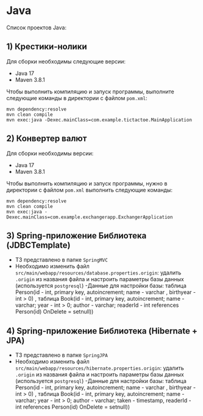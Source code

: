 # Java

Список проектов Java:

## **1) Крестики-нолики**

Для сборки необходимы следующие версии:
- Java 17
- Maven 3.8.1

Чтобы выполнить компиляцию и запуск программы, выполните следующие команды в директории с файлом `pom.xml`:

```shell
mvn dependency:resolve
mvn clean compile
mvn exec:java -Dexec.mainClass=com.example.tictactoe.MainApplication
```

## **2) Конвертер валют**
Для сборки необходимы версии: 
- Java 17 
- Maven 3.8.1

Чтобы выполнить компиляцию и запуск программы, нужно в директории с файлом `pom.xml` выполнить следующие команды:

```shell
mvn dependency:resolve
mvn clean compile
mvn exec:java -Dexec.mainClass=com.example.exchangerapp.ExchangerApplication
```
## **3) Spring-приложение Библиотека (JDBCTemplate)**

- ТЗ представлено в папке `SpringMVC`
- Необходимо изменить файл `src/main/webapp/resources/database.properties.origin`: удалить `.origin` из названия файла и настроить параметры базы данных (используется `postgresql`)
-Данные для настройки базы:  таблица Person(id - int, primary key, autoincrement; name - varchar , birthyear - int > 0) , таблица Book(id - int, primary key, autoincrement; name - varchar; year - int  > 0; author - varchar; readerId - int references Person(id) OnDelete = setnull))

## **4) Spring-приложение Библиотека (Hibernate + JPA)**

- ТЗ представлено в папке `SpringJPA`
- Необходимо изменить файл `src/main/webapp/resources/hibernate.properties.origin`: удалить `.origin` из названия файла и настроить параметры базы данных (используется `postgresql`)
-Данные для настройки базы:  таблица Person(id - int, primary key, autoincrement; name - varchar , birthyear - int > 0) , таблица Book(id - int, primary key, autoincrement; name - varchar; year - int  > 0; author - varchar; taken - timestamp, readerId - int references Person(id) OnDelete = setnull))
